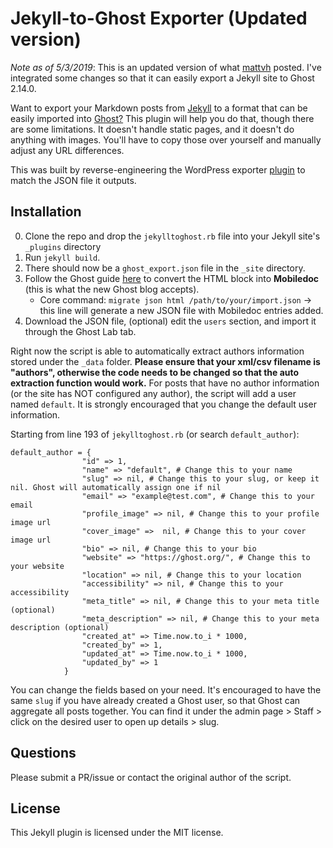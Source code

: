 Jekyll-to-Ghost Exporter (Updated version)
========================

*Note as of 5/3/2019*: This is an updated version of what [mattvh](https://github.com/mattvh/Jekyll-to-Ghost) posted. I've integrated some changes so that it can easily export a Jekyll site to Ghost 2.14.0.

Want to export your Markdown posts from [Jekyll](http://jekyllrb.com) to a format that can be easily imported into [Ghost?](http://ghost.org) This plugin will help you do that, though there are some limitations. It doesn't handle static pages, and it doesn't do anything with images. You'll have to copy those over yourself and manually adjust any URL differences.

This was built by reverse-engineering the WordPress exporter [plugin](http://wordpress.org/plugins/ghost/) to match the JSON file it outputs.


Installation
------------

0. Clone the repo and drop the `jekylltoghost.rb` file into your Jekyll site's `_plugins` directory
1. Run `jekyll build`.
2. There should now be a `ghost_export.json` file in the `_site` directory.
3. Follow the Ghost guide [here](https://docs.ghost.org/api/migration/#converting-html) to convert the HTML block into **Mobiledoc** (this is what the new Ghost blog accepts).
    * Core command: `migrate json html /path/to/your/import.json` -> this line will generate a new JSON file with Mobiledoc entries added.
4. Download the JSON file, (optional) edit the `users` section, and import it through the Ghost Lab tab.

Right now the script is able to automatically extract authors information stored under the `_data` folder. **Please ensure that your xml/csv filename is "authors", otherwise the code needs to be changed so that the auto extraction function would work.** For posts that have no author information (or the site has NOT configured any author), the script will add a user named `default`. It is strongly encouraged that you change the default user information. 

Starting from line 193 of `jekylltoghost.rb` (or search `default_author`):

```
default_author = {
                "id" => 1,
                "name" => "default", # Change this to your name
                "slug" => nil, # Change this to your slug, or keep it nil. Ghost will automatically assign one if nil
                "email" => "example@test.com", # Change this to your email
                "profile_image" => nil, # Change this to your profile image url
                "cover_image" =>  nil, # Change this to your cover image url
                "bio" => nil, # Change this to your bio
                "website" => "https://ghost.org/", # Change this to your website
                "location" => nil, # Change this to your location
                "accessibility" => nil, # Change this to your accessibility
                "meta_title" => nil, # Change this to your meta title (optional)
                "meta_description" => nil, # Change this to your meta description (optional)
                "created_at" => Time.now.to_i * 1000,
                "created_by" => 1,
                "updated_at" => Time.now.to_i * 1000,
                "updated_by" => 1
            }
```

You can change the fields based on your need. It's encouraged to have the same `slug` if you have already created a Ghost user, so that Ghost can aggregate all posts together. You can find it under the admin page > Staff > click on the desired user to open up details > slug.

Questions
------------
Please submit a PR/issue or contact the original author of the script.

License
-------

This Jekyll plugin is licensed under the MIT license.

